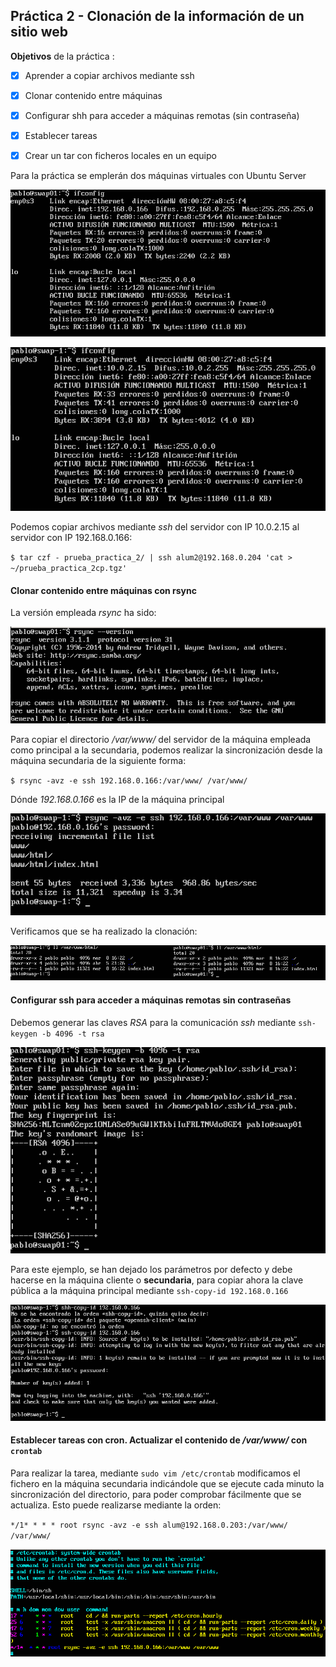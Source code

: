 ## Práctica 2 - Clonación de la información de un sitio web

**Objetivos** de la práctica : 

- [x] Aprender a copiar archivos mediante ssh
- [x] Clonar contenido entre máquinas
- [x] Configurar shh para acceder a máquinas remotas (sin contraseña)
- [x] Establecer tareas 
- [x] Crear un tar con ficheros locales en un equipo



Para la práctica se emplerán dos máquinas virtuales con Ubuntu Server 

![Servidor 1 - swap01](img/swap01.png)



![Servidor 2 - swap-1](img/swap-1.png)

Podemos copiar archivos mediante *ssh* del servidor con IP 10.0.2.15 al servidor con IP 192.168.0.166:

`$ tar czf - prueba_practica_2/ | ssh alum2@192.168.0.204 'cat > ~/prueba_practica_2cp.tgz'`



#### Clonar contenido entre máquinas con rsync

La versión empleada *rsync* ha sido:

![](img/rsync_version.png)



Para copiar el directorio */var/www/* del servidor de la máquina empleada como principal a la secundaria, podemos realizar la sincronización desde la máquina secundaria de la siguiente forma:

`$ rsync -avz -e ssh 192.168.0.166:/var/www/ /var/www/`

Dónde *192.168.0.166* es la IP de la máquina principal

![](img/copia_rsync_www.png)

Verificamos que se ha realizado la clonación:

![](img/test_copia.png)



#### Configurar ssh para acceder a máquinas remotas sin contraseñas

Debemos generar las claves *RSA* para la comunicación *ssh* mediante `ssh-keygen -b 4096 -t rsa`

![](img/keygen.png)

Para este ejemplo, se han dejado los parámetros por defecto y debe hacerse en la máquina cliente o **secundaria**, para copiar ahora la clave pública a la máquina principal mediante `ssh-copy-id 192.168.0.166`

![](img/copy-keygen.png)



#### Establecer tareas con cron. Actualizar el contenido de */var/www/* con `crontab`

Para realizar la tarea, mediante `sudo vim /etc/crontab` modificamos el fichero en la máquina secundaria indicándole que se ejecute cada minuto la sincronización del directorio, para poder comprobar fácilmente que se actualiza. Esto puede realizarse mediante la orden:

`*/1* * * * root rsync -avz -e ssh alum@192.168.0.203:/var/www/ /var/www/` 

![](img/crontab.png)